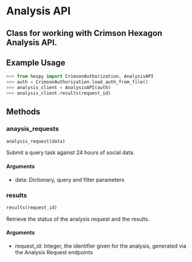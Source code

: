 # Analysis API

## Class for working with Crimson Hexagon Analysis API.

## Example Usage

```python
>>> from hexpy import CrimsonAuthorization, AnalysisAPI
>>> auth = CrimsonAuthorization.load_auth_from_file()
>>> analysis_client = AnalysisAPI(auth)
>>> analysis_client.results(request_id)
```

## Methods

### anaysis_requests
```python
analysis_request(data)
```
Submit a query task against 24 hours of social data.

#### Arguments
* data: Dictionary, query and filter parameters

### results
```python
results(request_id)
```
Retrieve the status of the analysis request and the results.

#### Arguments
* request_id: Integer, the identifier given for the analysis, generated via the Analysis Request endpoints
